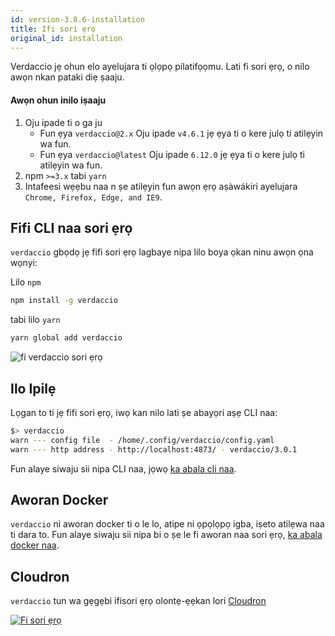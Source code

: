 ```yaml
---
id: version-3.8.6-installation
title: Ifi sori ẹrọ
original_id: installation
---
```


Verdaccio jẹ ohun elo ayelujara ti ọlọpọ pilatifọọmu. Lati fi sori ẹrọ, o nilo awọn nkan pataki diẹ ṣaaju.

#### Awọn ohun inilo iṣaaju

1. Oju ipade ti o ga ju 
    - Fun ẹya `verdaccio@2.x` Oju ipade `v4.6.1` jẹ ẹya ti o kere julọ ti atilẹyin wa fun.
    - Fun ẹya `verdaccio@latest` Oju ipade `6.12.0` jẹ ẹya ti o kere julọ ti atilẹyin wa fun.
2. npm `>=3.x` tabi `yarn`
3. Intafeesi wẹẹbu naa n ṣe atilẹyin fun awọn ẹrọ aṣàwákiri ayelujara `Chrome, Firefox, Edge, and IE9`.

## Fifi CLI naa sori ẹrọ

`verdaccio` gbọdọ jẹ fifi sori ẹrọ lagbaye nipa lilo boya ọkan ninu awọn ọna wọnyi:

Lilo `npm`

```bash
npm install -g verdaccio
```

tabi lilo `yarn`

```bash
yarn global add verdaccio
```

![fi verdaccio sori ẹrọ](/svg/install_verdaccio.gif)

## Ilo Ipilẹ

Lọgan to ti jẹ fifi sori ẹrọ, iwọ kan nilo lati ṣe abayọri aṣẹ CLI naa:

```bash
$> verdaccio
warn --- config file  - /home/.config/verdaccio/config.yaml
warn --- http address - http://localhost:4873/ - verdaccio/3.0.1
```

Fun alaye siwaju sii nipa CLI naa, jọwọ [ka abala cli naa](cli.md).

## Aworan Docker

`verdaccio` ni aworan docker ti o le lo, atipe ni ọpọlọpọ igba, iṣeto atilẹwa naa ti dara to. Fun alaye siwaju sii nipa bi o ṣe le fi aworan naa sori ẹrọ, [ka abala docker naa](docker.md).

## Cloudron

`verdaccio` tun wa gẹgẹbi ifisori ẹrọ olontẹ-ẹẹkan lori [Cloudron](https://cloudron.io)

[![Fi sori ẹrọ](https://cloudron.io/img/button.svg)](https://cloudron.io/button.html?app=org.eggertsson.verdaccio)